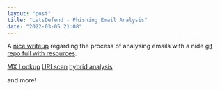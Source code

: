 ```yaml
---
layout: "post"
title: "LetsDefend - Phishing Email Analysis"
date: "2022-03-05 21:08"
---
```

A [nice writeup](https://letsdefend.io/blog/how-to-investigate-phishing-campaigns/) regarding the process of analysing emails with a nide [git repo full with resources](https://github.com/LetsDefend/Phishing-Email-Analysis).

[MX Lookup](https://mxtoolbox.com/)
[URLscan](https://urlscan.io/)
[hybrid analysis](https://www.hybrid-analysis.com/)

and more!